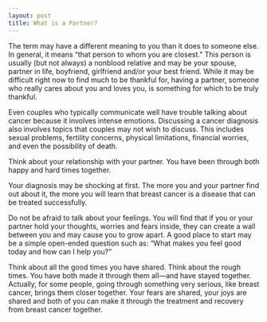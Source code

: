 ```yaml
---
layout: post
title: What is a Partner?
---
```


The term may have a different meaning to you than it does to someone else. In general, it means “that person to whom you are closest.” This person is usually (but not always) a nonblood relative and may be your spouse, partner in life, boyfriend, girlfriend and/or your best friend. While it may be difficult right now to find much to be thankful for, having a partner, someone who really cares about you and loves you, is something for which to be truly thankful.

Even couples who typically communicate well have trouble talking about cancer because it involves intense emotions. Discussing a cancer diagnosis also involves topics that couples may not wish to discuss. This includes sexual problems, fertility concerns, physical limitations, financial worries, and even the possibility of death.

Think about your relationship with your partner. You have been through both happy and hard times together.

Your diagnosis may be shocking at first. The more you and your partner find out about it, the more you will learn that breast cancer is a disease that can be treated successfully.

Do not be afraid to talk about your feelings. You will find that if you or your partner hold your thoughts, worries and fears inside, they can create a wall between you and may cause you to grow apart. A good place to start may be a simple open-ended question such as: “What makes you feel good today and how can I help you?”

Think about all the good times you have shared. Think about the rough times. You have both made it through them all—and have stayed together. Actually, for some people, going through something very serious, like breast cancer, brings them closer together. Your fears are shared, your joys are shared and both of you can make it through the treatment and recovery from breast cancer together.
